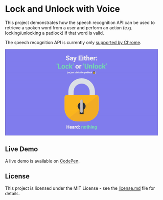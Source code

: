 # Lock and Unlock with Voice
This project demonstrates how the speech recognition API can be used to retrieve a spoken word from a user and perform an action (e.g. locking/unlocking a padlock) if that word is valid.

The speech recognition API is currently only [supported by Chrome](https://caniuse.com/#search=speech%20recognition).

![Lock and Unlock with Voice Demo](demo-gif.gif "Lock and Unlock with Voice Demo")

## Live Demo
A live demo is available on [CodePen](https://codepen.io/GeorgePark/pen/GBYqZv).

## License
This project is licensed under the MIT License - see the [license.md](license.md) file for details.